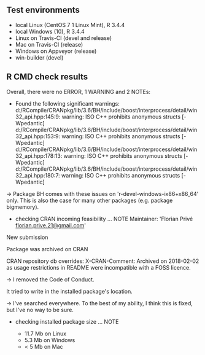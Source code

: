 ## Test environments

* local Linux (CentOS 7 1 Linux Mint), R 3.4.4 
* local Windows (10), R 3.4.4
* Linux on Travis-CI (devel and release)
* Mac on Travis-CI (release)
* Windows on Appveyor (release)
* win-builder (devel)

## R CMD check results

Overall, there were no ERROR, 1 WARNING and 2 NOTEs:

* Found the following significant warnings:
  d:/RCompile/CRANpkg/lib/3.6/BH/include/boost/interprocess/detail/win32_api.hpp:145:9: warning: ISO C++ prohibits anonymous structs [-Wpedantic]
  d:/RCompile/CRANpkg/lib/3.6/BH/include/boost/interprocess/detail/win32_api.hpp:153:9: warning: ISO C++ prohibits anonymous structs [-Wpedantic]
  d:/RCompile/CRANpkg/lib/3.6/BH/include/boost/interprocess/detail/win32_api.hpp:178:13: warning: ISO C++ prohibits anonymous structs [-Wpedantic]
  d:/RCompile/CRANpkg/lib/3.6/BH/include/boost/interprocess/detail/win32_api.hpp:180:7: warning: ISO C++ prohibits anonymous structs [-Wpedantic]
  
-> Package BH comes with these issues on 'r-devel-windows-ix86+x86_64' only. 
   This is also the case for many other packages (e.g. package bigmemory).

* checking CRAN incoming feasibility ... NOTE
Maintainer: 'Florian Privé <florian.prive.21@gmail.com>'

New submission

Package was archived on CRAN

CRAN repository db overrides:
  X-CRAN-Comment: Archived on 2018-02-02 as usage restrictions in
    README were incompatible with a FOSS licence.
    
  -> I removed the Code of Conduct.    

  It tried to write in the installed package's location.
  
  -> I've searched everywhere. To the best of my ability, I think this is fixed, but I've no way to be sure.


* checking installed package size ... NOTE

  - 11.7 Mb on Linux
  -  5.3 Mb on Windows
  -  < 5 Mb on Mac

